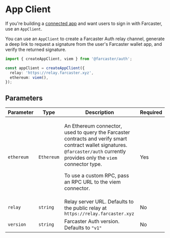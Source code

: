 # App Client

If you're building a [connected app](https://docs.farcaster.xyz/learn/what-is-farcaster/apps#connected-apps) and want users to sign in with Farcaster, use an `AppClient`.

You can use an `AppClient` to create a Farcaster Auth relay channel, generate a deep link to request a signature from the user's Farcaster wallet app, and verify the returned signature.

```ts
import { createAppClient, viem } from '@farcaster/auth';

const appClient = createAppClient({
  relay: 'https://relay.farcaster.xyz',
  ethereum: viem(),
});
```

## Parameters

| Parameter  | Type       | Description                                                                                                                                                                                                                                              | Required |
| ---------- | ---------- | -------------------------------------------------------------------------------------------------------------------------------------------------------------------------------------------------------------------------------------------------------- | -------- |
| `ethereum` | `Ethereum` | <p>An Ethereum connector, used to query the Farcaster contracts and verify smart contract wallet signatures. `@farcaster/auth` currently provides only the `viem` connector type.</p> <p>To use a custom RPC, pass an RPC URL to the viem connector.</p> | Yes      |
| `relay`    | `string`   | Relay server URL. Defaults to the public relay at `https://relay.farcaster.xyz`                                                                                                                                                                          | No       |
| `version`  | `string`   | Farcaster Auth version. Defaults to `"v1"`                                                                                                                                                                                                               | No       |
